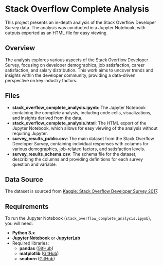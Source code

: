 # Stack Overflow Complete Analysis

This project presents an in-depth analysis of the Stack Overflow Developer Survey data. The analysis was conducted in a Jupyter Notebook, with outputs exported as an HTML file for easy viewing.

## Overview

The analysis explores various aspects of the Stack Overflow Developer Survey, focusing on developer demographics, job satisfaction, career satisfaction, and salary distribution. This work aims to uncover trends and insights within the developer community, providing a data-driven perspective on key industry factors.

## Files

- **stack_overflow_complete_analysis.ipynb**: The Jupyter Notebook containing the complete analysis, including code cells, visualizations, and insights derived from the data.
- **stack_overflow_complete_analysis.html**: The HTML export of the Jupyter Notebook, which allows for easy viewing of the analysis without requiring Jupyter.
- **survey_results_public.csv**: The main dataset from the Stack Overflow Developer Survey, containing individual responses with columns for various demographics, job-related factors, and satisfaction levels.
- **survey_results_schema.csv**: The schema file for the dataset, describing the columns and providing definitions for each survey question and variable.

## Data Source

The dataset is sourced from [Kaggle: Stack Overflow Developer Survey 2017](https://www.kaggle.com/datasets/stackoverflow/so-survey-2017).

## Requirements

To run the Jupyter Notebook (`stack_overflow_complete_analysis.ipynb`), you will need:

- **Python 3.x**
- **Jupyter Notebook** or **JupyterLab**
- Required libraries:
  - **pandas** ([GitHub](https://github.com/pandas-dev/pandas))
  - **matplotlib** ([GitHub](https://github.com/matplotlib/matplotlib))
  - **seaborn** ([GitHub](https://github.com/mwaskom/seaborn))